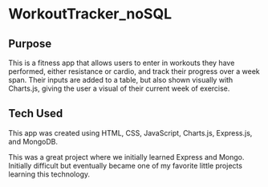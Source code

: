 # WorkoutTracker_noSQL

## Purpose
This is a fitness app that allows users to enter in workouts they have performed, either resistance or cardio, and track their progress over a week span. Their inputs are added to a table, but also shown visually with Charts.js, giving the user a visual of their current week of exercise.

## Tech Used
This app was created using HTML, CSS, JavaScript, Charts.js, Express.js, and MongoDB. 

This was a great project where we initially learned Express and Mongo. 
Initially difficult but eventually became one of my favorite little projects learning this technology.

